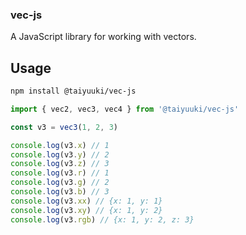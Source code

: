 ### vec-js

A JavaScript library for working with vectors.

## Usage

```bash
npm install @taiyuuki/vec-js
```

```javascript
import { vec2, vec3, vec4 } from '@taiyuuki/vec-js'

const v3 = vec3(1, 2, 3)

console.log(v3.x) // 1
console.log(v3.y) // 2
console.log(v3.z) // 3
console.log(v3.r) // 1
console.log(v3.g) // 2
console.log(v3.b) // 3
console.log(v3.xx) // {x: 1, y: 1}
console.log(v3.xy) // {x: 1, y: 2}
console.log(v3.rgb) // {x: 1, y: 2, z: 3}

```